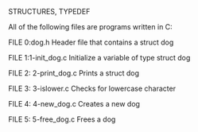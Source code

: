 STRUCTURES, TYPEDEF 

All of the following files are programs written in C:

FILE 0:dog.h
Header file that contains a struct dog

FILE 1:1-init_dog.c
Initialize a variable of type struct dog

FILE 2: 2-print_dog.c
Prints a struct dog

FILE 3: 3-islower.c
Checks for lowercase character

FILE 4: 4-new_dog.c
Creates a new dog

FILE 5: 5-free_dog.c
Frees a dog
